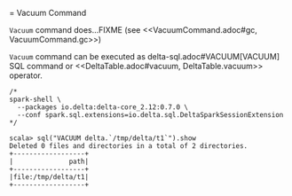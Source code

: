 = Vacuum Command

`Vacuum` command does...FIXME (see <<VacuumCommand.adoc#gc, VacuumCommand.gc>>)

`Vacuum` command can be executed as delta-sql.adoc#VACUUM[VACUUM] SQL command or <<DeltaTable.adoc#vacuum, DeltaTable.vacuum>> operator.

```
/*
spark-shell \
  --packages io.delta:delta-core_2.12:0.7.0 \
  --conf spark.sql.extensions=io.delta.sql.DeltaSparkSessionExtension
*/

scala> sql("VACUUM delta.`/tmp/delta/t1`").show
Deleted 0 files and directories in a total of 2 directories.
+------------------+
|              path|
+------------------+
|file:/tmp/delta/t1|
+------------------+
```
